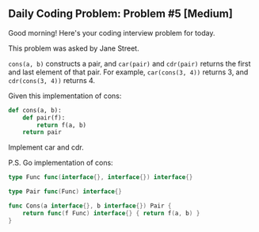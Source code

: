 ## Daily Coding Problem: Problem #5 [Medium]

Good morning! Here's your coding interview problem for today.

This problem was asked by Jane Street.

`cons(a, b)` constructs a pair, and `car(pair)` and `cdr(pair)` returns the first and last element of that pair. For example, `car(cons(3, 4))` returns 3, and `cdr(cons(3, 4))` returns 4.

Given this implementation of cons:

```python
def cons(a, b):
    def pair(f):
        return f(a, b)
    return pair
```

Implement car and cdr.

P.S. Go implementation of cons:

```go
type Func func(interface{}, interface{}) interface{}

type Pair func(Func) interface{}

func Cons(a interface{}, b interface{}) Pair {
    return func(f Func) interface{} { return f(a, b) }
}
```
